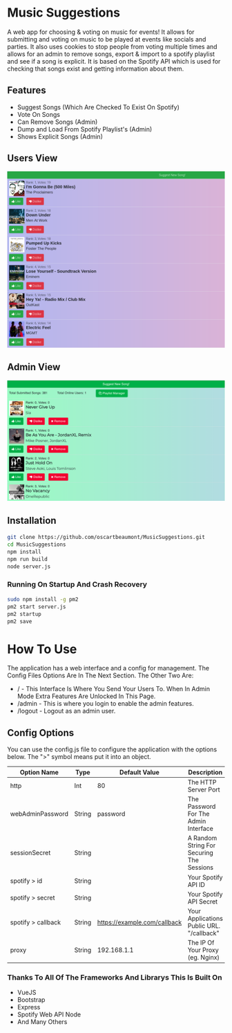 # Music Suggestions
A web app for choosing & voting on music for events! It allows for submitting and voting on music to be played at events like socials and parties. It also uses cookies to stop people from voting multiple times and allows for an admin to remove songs, export & import to a spotify playlist and see if a song is explicit. It is based on the Spotify API which is used for checking that songs exist and getting information about them.

## Features
* Suggest Songs (Which Are Checked To Exist On Spotify)
* Vote On Songs
* Can Remove Songs (Admin)
* Dump and Load From Spotify Playlist's (Admin)
* Shows Explicit Songs (Admin)

## Users View
![alt text](https://github.com/oscartbeaumont/MusicSubmittions/blob/master/docs/users-view.png "Users View")

## Admin View
![alt text](https://github.com/oscartbeaumont/MusicSubmittions/blob/master/docs/admins-view.png "Admin View")

## Installation
```bash
git clone https://github.com/oscartbeaumont/MusicSuggestions.git
cd MusicSuggestions
npm install
npm run build
node server.js
```
### Running On Startup And Crash Recovery
```bash
sudo npm install -g pm2
pm2 start server.js
pm2 startup
pm2 save
```

# How To Use
The application has a web interface and a config for management. The Config Files Options Are In The Next Section. The Other Two Are:
* / - This Interface Is Where You Send Your Users To. When In Admin Mode Extra Features Are Unlocked In This Page.
* /admin - This is where you login to enable the admin features.
* /logout - Logout as an admin user.

## Config Options
You can use the config.js file to configure the application with the options below. The ">" symbol means put it into an object.

| Option Name        | Type   | Default Value                | Description                               |
|--------------------|--------|------------------------------|-------------------------------------------|
| http               | Int    | 80                           | The HTTP Server Port                      |
| webAdminPassword   | String | password                     | The Password For The Admin Interface      |
| sessionSecret      | String |                              | A Random String For Securing The Sessions |
| spotify > id       | String |                              | Your Spotify API ID                       |
| spotify > secret   | String |                              | Your Spotify API Secret                   |
| spotify > callback | String | https://example.com/callback | Your Applications Public URL. "/callback" |
| proxy              | String | 192.168.1.1                  | The IP Of Your Proxy (eg. Nginx)          |

### Thanks To All Of The Frameworks And Librarys This Is Built On
* VueJS
* Bootstrap
* Express
* Spotify Web API Node
* And Many Others
